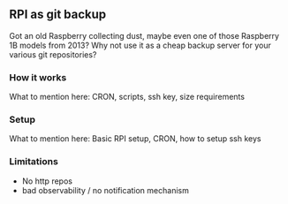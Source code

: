 ## RPI as git backup

Got an old Raspberry collecting dust, maybe even one of those Raspberry 1B models from 2013? Why not use it as a cheap backup server for your various git repositories?

### How it works

What to mention here: CRON, scripts, ssh key, size requirements

### Setup

What to mention here: Basic RPI setup, CRON, how to setup ssh keys

### Limitations

* No http repos
* bad observability / no notification mechanism
